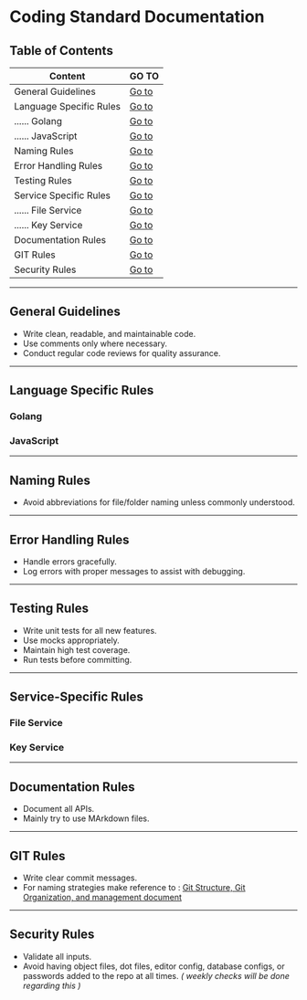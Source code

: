 # Coding Standard Documentation

## Table of Contents

| Content |  GO TO |
|------|------|
|General Guidelines|[Go to](#general-guidelines)|
|Language Specific Rules |[Go to](#language-specific-rules)|
|...... Golang|[Go to](#golang)|
|...... JavaScript|[Go to](#javascript)|
|Naming Rules|[Go to](#naming-rules)|
|Error Handling Rules|[Go to](#error-handling-rules)|
|Testing Rules |[Go to](#testing-rules)|
|Service Specific Rules|[Go to](#service-specific-rules)|
|...... File Service|[Go to](#file-service)|
|...... Key Service|[Go to](#key-service)|
|Documentation Rules |[Go to](#documentation-rules)|
|GIT Rules  |[Go to](#git-rules)|
|Security Rules|[Go to](#security-rules)|


----
## **General Guidelines**

- Write clean, readable, and maintainable code.
- Use comments only where necessary.
- Conduct regular code reviews for quality assurance.

----
## **Language Specific Rules**

### Golang

### JavaScript

----
## **Naming Rules**

- Avoid abbreviations for file/folder naming unless commonly understood.

-----
## **Error Handling Rules**

- Handle errors gracefully.
- Log errors with proper messages to assist with debugging.

-----
## **Testing Rules**

- Write unit tests for all new features.
- Use mocks appropriately.
- Maintain high test coverage.
- Run tests before committing.

-----
## **Service-Specific Rules**

### File Service

### Key Service

-----
## **Documentation Rules**

- Document all APIs.
- Mainly try to use MArkdown files.

-----
## **GIT Rules**

- Write clear commit messages.
- For naming strategies make reference to : [Git Structure, Git Organization, and management document](./git.md) 

----
## **Security Rules**

- Validate all inputs.
- Avoid having object files, dot files, editor config, database configs, or passwords added to the repo at all times. *( weekly checks will be done regarding this )* 
